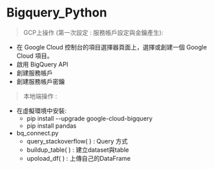 # Bigquery_Python

> GCP上操作 (第一次設定 : 服務帳戶設定與金鑰產生):  
* 在 Google Cloud 控制台的項目選擇器頁面上，選擇或創建一個 Google Cloud 項目。  
* 啟用 BigQuery API  
* 創建服務帳戶  
* 創建服務帳戶密鑰  

> 本地端操作 :  
* 在虛擬環境中安裝:  
  * pip install --upgrade google-cloud-bigquery  
  * pip install pandas
* bq_connect.py
  * query_stackoverflow( ) : Query 方式  
  * buildup_table( ) : 建立dataset與table  
  * upoload_df( ) : 上傳自己的DataFrame
